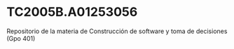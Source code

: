 # TC2005B.A01253056
Repositorio de la materia de Construcción de software y toma de decisiones (Gpo 401)
